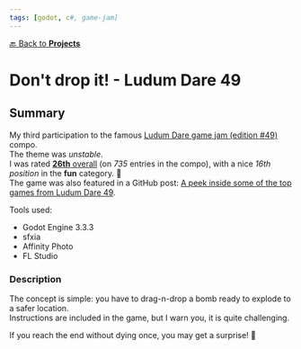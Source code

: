 ```yaml
---
tags: [godot, c#, game-jam]
---
```

[:back: Back to **Projects**](../)
# Don't drop it! - Ludum Dare 49

<ProjectCard
    language="Godot/C#"
    date="2021"
    status="finished"
    url="https://github.com/Srynetix/ludumdare49"
    :screenshot="$withBase('/images/dont-drop-it.gif')"
/>

## Summary

My third participation to the famous [Ludum Dare game jam (edition #49)](https://ldjam.com/events/ludum-dare/49/) compo.  
The theme was *unstable*.  
I was rated [**26th** overall](https://ldjam.com/events/ludum-dare/49/dont-drop-it) (on *735* entries in the compo), with a nice *16th position* in the **fun** category. :tada:  
The game was also featured in a GitHub post: [A peek inside some of the top games from Ludum Dare 49](https://github.blog/2021-10-25-a-peek-inside-some-of-the-top-games-from-ludum-dare-49/).

Tools used:
- Godot Engine 3.3.3
- sfxia
- Affinity Photo
- FL Studio

### Description

The concept is simple: you have to drag-n-drop a bomb ready to explode to a safer location.  
Instructions are included in the game, but I warn you, it is quite challenging.

If you reach the end without dying once, you may get a surprise! :gift:
